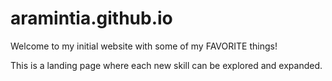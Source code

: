 # aramintia.github.io
Welcome to my initial website with some of my FAVORITE things!

This is a landing page where each new skill can be explored and expanded.

